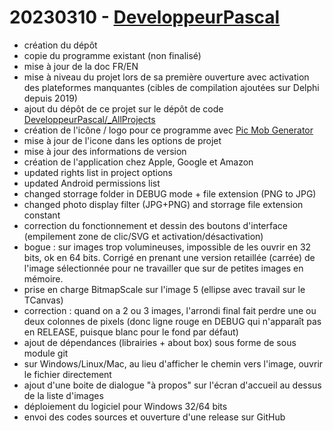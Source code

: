 # 20230310 - [DeveloppeurPascal](https://github.com/DeveloppeurPascal)

* création du dépôt
* copie du programme existant (non finalisé)
* mise à jour de la doc FR/EN
* mise à niveau du projet lors de sa première ouverture avec activation des plateformes manquantes (cibles de compilation ajoutées sur Delphi depuis 2019)
* ajout du dépôt de ce projet sur le dépôt de code [DeveloppeurPascal/_AllProjects](https://github.com/DeveloppeurPascal/_AllProjects)
* création de l'icône / logo pour ce programme avec [Pic Mob Generator](https://github.com/DeveloppeurPascal/PicMobGenerator)
* mise à jour de l'icone dans les options de projet
* mise à jour des informations de version
* création de l'application chez Apple, Google et Amazon
* updated rights list in project options
* updated Android permissions list
* changed storrage folder in DEBUG mode + file extension (PNG to JPG)
* changed photo display filter (JPG+PNG) and storrage file extension constant
* correction du fonctionnement et dessin des boutons d'interface (empilement zone de clic/SVG et activation/désactivation)
* bogue : sur images trop volumineuses, impossible de les ouvrir en 32 bits, ok en 64 bits. Corrigé en prenant une version retaillée (carrée) de l'image sélectionnée pour ne travailler que sur de petites images en mémoire.
* prise en charge BitmapScale sur l'image 5 (ellipse avec travail sur le TCanvas)
* correction : quand on a 2 ou 3 images, l'arrondi final fait perdre une ou deux colonnes de pixels (donc ligne rouge en DEBUG qui n'apparaît pas en RELEASE, puisque blanc pour le fond par défaut)
* ajout de dépendances (librairies + about box) sous forme de sous module git
* sur Windows/Linux/Mac, au lieu d'afficher le chemin vers l'image, ouvrir le fichier directement
* ajout d'une boite de dialogue "à propos" sur l'écran d'accueil au dessus de la liste d'images
* déploiement du logiciel pour Windows 32/64 bits
* envoi des codes sources et ouverture d'une release sur GitHub
